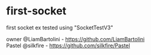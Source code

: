 # first-socket
first socket ex tested using "SocketTestV3"


owner @LiamBartolini - https://github.com/LiamBartolini  
Pastel @silkfire - https://github.com/silkfire/Pastel
